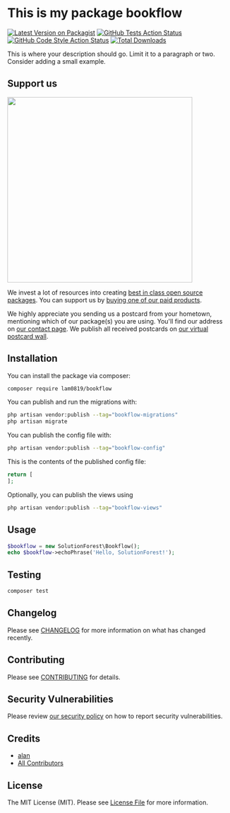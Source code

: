 # This is my package bookflow

[![Latest Version on Packagist](https://img.shields.io/packagist/v/lam0819/bookflow.svg?style=flat-square)](https://packagist.org/packages/lam0819/bookflow)
[![GitHub Tests Action Status](https://img.shields.io/github/actions/workflow/status/lam0819/bookflow/run-tests.yml?branch=main&label=tests&style=flat-square)](https://github.com/lam0819/bookflow/actions?query=workflow%3Arun-tests+branch%3Amain)
[![GitHub Code Style Action Status](https://img.shields.io/github/actions/workflow/status/lam0819/bookflow/fix-php-code-style-issues.yml?branch=main&label=code%20style&style=flat-square)](https://github.com/lam0819/bookflow/actions?query=workflow%3A"Fix+PHP+code+style+issues"+branch%3Amain)
[![Total Downloads](https://img.shields.io/packagist/dt/lam0819/bookflow.svg?style=flat-square)](https://packagist.org/packages/lam0819/bookflow)

This is where your description should go. Limit it to a paragraph or two. Consider adding a small example.

## Support us

[<img src="https://github-ads.s3.eu-central-1.amazonaws.com/bookflow.jpg?t=1" width="419px" />](https://spatie.be/github-ad-click/bookflow)

We invest a lot of resources into creating [best in class open source packages](https://spatie.be/open-source). You can support us by [buying one of our paid products](https://spatie.be/open-source/support-us).

We highly appreciate you sending us a postcard from your hometown, mentioning which of our package(s) you are using. You'll find our address on [our contact page](https://spatie.be/about-us). We publish all received postcards on [our virtual postcard wall](https://spatie.be/open-source/postcards).

## Installation

You can install the package via composer:

```bash
composer require lam0819/bookflow
```

You can publish and run the migrations with:

```bash
php artisan vendor:publish --tag="bookflow-migrations"
php artisan migrate
```

You can publish the config file with:

```bash
php artisan vendor:publish --tag="bookflow-config"
```

This is the contents of the published config file:

```php
return [
];
```

Optionally, you can publish the views using

```bash
php artisan vendor:publish --tag="bookflow-views"
```

## Usage

```php
$bookflow = new SolutionForest\Bookflow();
echo $bookflow->echoPhrase('Hello, SolutionForest!');
```

## Testing

```bash
composer test
```

## Changelog

Please see [CHANGELOG](CHANGELOG.md) for more information on what has changed recently.

## Contributing

Please see [CONTRIBUTING](CONTRIBUTING.md) for details.

## Security Vulnerabilities

Please review [our security policy](../../security/policy) on how to report security vulnerabilities.

## Credits

- [alan](https://github.com/lam0819)
- [All Contributors](../../contributors)

## License

The MIT License (MIT). Please see [License File](LICENSE.md) for more information.
